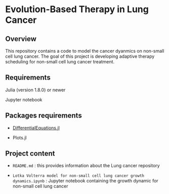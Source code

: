 # Evolution-Based Therapy in Lung Cancer 

  

## Overview 

This repository contains a code to model the cancer dyanmics on non-small cell lung cancer. The goal of this project is developing adaptive therapy scheduling for non-small cell lung cancer treatment. 

  

## Requirements 

Julia (version 1.8.0) or newer 

Jupyter notebook 

  

  

## Packages requirements 

- [DifferentialEquations.jl](https://diffeq.sciml.ai/stable/) 

- Plots.jl 

## Project content 

- `README.md` : this provides information about the Lung cancer repository 

- `Lotka Volterra model for non-small cell lung cancer growth dynamics.ipynb` : Jupyter notebook containing the growth dynamic for non-small cell lung cancer 
